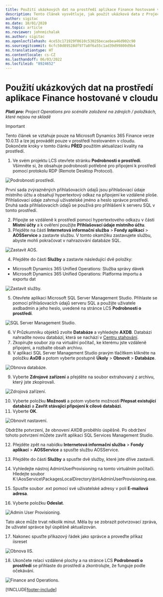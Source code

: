 ```yaml
---
title: Použití ukázkových dat na prostředí aplikace Finance hostované v cloudu
description: Tento článek vysvětluje, jak použít ukázková data z Project Operations na cloudové prostředí Dynamics 365 Finance.
author: sigitac
ms.date: 10/01/2020
ms.topic: article
ms.reviewer: johnmichalak
ms.author: sigitac
ms.openlocfilehash: 4ce53c171929f0610c53025becaebea46d902c90
ms.sourcegitcommit: 6cfc50d89528df977a8f6a55c1ad39d99800d9b4
ms.translationtype: HT
ms.contentlocale: cs-CZ
ms.lasthandoff: 06/03/2022
ms.locfileid: "8924652"
---
```

# <a name="apply-demo-data-to-a-finance-cloud-hosted-environment"></a>Použití ukázkových dat na prostředí aplikace Finance hostované v cloudu

_**Platí pro:** Project Operations pro scénáře založené na zdrojích / položkách, které nejsou na skladě_

> [!IMPORTANT]
> Tento článek se vztahuje pouze na Microsoft Dynamics 365 Finance verze 10.0.13 a lze jej provádět pouze v prostředí hostovaném v cloudu. Dokončete kroky v tomto článku **PŘED** použitím aktualizací kvality na prostředí.

1. Ve svém projektu LCS otevřete stránku **Podrobnosti o prostředí**. Všimněte si, že obsahuje podrobnosti potřebné pro připojení k prostředí pomocí protokolu RDP (Remote Desktop Protocol).

![Podrobnosti prostředí.](./media/1EnvironmentDetails.png)

První sada zvýrazněných přihlašovacích údajů jsou přihlašovací údaje místního účtu a obsahují hypertextový odkaz na připojení ke vzdálené ploše. Přihlašovací údaje zahrnují uživatelské jméno a heslo správce prostředí. Druhá sada přihlašovacích údajů se používá pro přihlášení k serveru SQL v tomto prostředí.

2. Připojte se vzdáleně k prostředí pomocí hypertextového odkazu v části **Místní účty** a k ověření použijte **Přihlašovací údaje místního účtu**.
3. Přejděte na části **Internetová informační služba** > **Fondy aplikací** > **AOSService** a zastavte službu. V tomto okamžiku zastavujete službu, abyste mohli pokračovat v nahrazování databáze SQL.

![Zastavit AOS.](./media/2StopAOS.png)

4. Přejděte do části **Služby** a zastavte následující dvě položky:

- Microsoft Dynamics 365 Unified Operations: Služba správy dávek
- Microsoft Dynamics 365 Unified Operations: Platforma importu a exportu dat

![Zastavit služby.](./media/3StopServices.png)

5. Otevřete aplikaci Microsoft SQL Server Management Studio. Přihlaste se pomocí přihlašovacích údajů serveru SQL a použijte uživatele axdbadmin a jeho heslo, uvedené na stránce LCS **Podrobnosti o prostředí**.

![SQL Server Management Studio.](./media/4SSMS.png)

6. V Průzkumníku objektů zvolte **Databáze** a vyhledejte **AXDB**. Databázi nahradíte novou databází, která se nachází v [Centru stahování](https://download.microsoft.com/download/1/a/3/1a314bd2-b082-4a87-abdc-1ba26c92b63d/ProjOpsDemoDataFOGARelease.zip). 
7. Zkopírujte soubor zip na virtuální počítač, ke kterému jste vzdáleně připojeni, a rozbalte obsah archivu.
8. V aplikaci SQL Server Management Studio pravým tlačítkem klikněte na položku **AxDB** a potom vyberte postupně **Úkoly** > **Obnovit** > **Databáze**.

![Obnova databáze.](./media/5RestoreDatabase.png)

9. Vyberte **Zdrojové zařízení** a přejděte na soubor extrahovaný z archivu, který jste zkopírovali.

![Zdrojová zařízení.](./media/6SourceDevice.png)

10. Vyberte položku **Možnosti** a potom vyberte možnosti **Přepsat existující databázi** a **Zavřít stávající připojení k cílové databázi**. 
11. Vyberte **OK**.

![Obnovit nastavení.](./media/7RestoreSetting.png)

Obdržíte potvrzení, že obnovení AXDB proběhlo úspěšně. Po obdržení tohoto potvrzení můžete zavřít aplikaci SQL Services Management Studio.

12. Přejděte zpět na nabídku **Internetová informační služba** > **Fondy aplikací** > **AOSService** a spusťte službu AOSService.
13. Přejděte do části **Služby** a spusťte dvě služby, které jste dříve zastavili.

14. Vyhledejte nástroj AdminUserProvisioning na tomto virtuálním počítači. Hledejte soubor K:\AosService\PackagesLocalDirectory\bin\AdminUserProvisioning.exe.
15. Spusťte soubor .ext pomocí své uživatelské adresy v poli **E-mailová adresa**. 
16. Vyberte položku **Odeslat**.

![Admin User Provisioning.](./media/8AdminUserProvisioning.png)

Tato akce může trvat několik minut. Měla by se zobrazit potvrzovací zpráva, že uživatel správce byl úspěšně aktualizován.

17. Nakonec spusťte příkazový řádek jako správce a proveďte příkaz iisreset

![Obnova IIS.](./media/9IISReset.png)

18. Ukončete relaci vzdálené plochy a na stránce LCS **Podrobnosti o prostředí** se přihlaste do prostředí a zkontrolujte, že funguje podle očekávání.

![Finance and Operations.](./media/10FinanceAndOperations.png)


[!INCLUDE[footer-include](../includes/footer-banner.md)]
